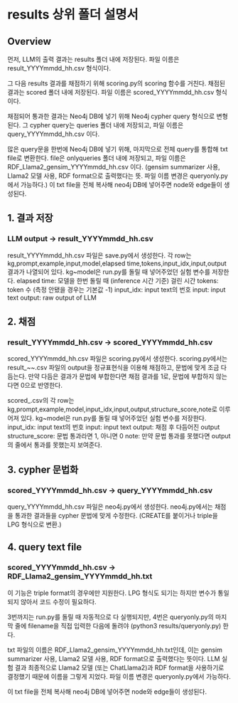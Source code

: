 # results 상위 폴더 설명서

## Overview

먼저, LLM의 출력 결과는 results 폴더 내에 저장된다. 파일 이름은 result_YYYYmmdd_hh.csv 형식이다.

그 다음 results 결과를 채점하기 위해 scoring.py의 scoring 함수를 거친다.
채점된 결과는 scored 폴더 내에 저장된다. 파일 이름은 scored_YYYYmmdd_hh.csv 형식이다.

채점되어 통과한 결과는 Neo4j DB에 넣기 위해 Neo4j cypher query 형식으로 변형된다.
그 cypher query는 queries 폴더 내에 저장되고, 파일 이름은 query_YYYYmmdd_hh.csv 이다.

많은 query문을 한번에 Neo4j DB에 넣기 위해, 마지막으로 전체 query를 통합해 txt file로 변환한다.
file은 onlyqueries 폴더 내에 저장되고, 파일 이름은 RDF_Llama2_gensim_YYYYmmdd_hh.csv 이다. (gensim summarizer 사용, Llama2 모델 사용, RDF format으로 출력했다는 뜻. 파일 이름 변경은 queryonly.py에서 가능하다.)
이 txt file을 전체 복사해 neo4j DB에 넣어주면 node와 edge들이 생성된다.

## 1. 결과 저장

### LLM output -> result_YYYYmmdd_hh.csv

result_YYYYmmdd_hh.csv 파일은 save.py에서 생성한다.
각 row는 kg,prompt,example,input,model,elapsed time,tokens,input_idx,input,output 결과가 나열되어 있다.
kg~model은 run.py를 돌릴 때 넣어주었던 실험 변수를 저장한다.
elapsed time: 모델을 한번 돌릴 때 (inference 시간 기준) 걸린 시간
tokens: token 수 (측정 안됐을 경우는 기본값 -1)
input_idx: input text의 번호
input: input text
output: raw output of LLM

## 2. 채점

### result_YYYYmmdd_hh.csv -> scored_YYYYmmdd_hh.csv

scored_YYYYmmdd_hh.csv 파일은 scoring.py에서 생성한다.
scoring.py에서는 result\_~~.csv 파일의 output을 정규표현식을 이용해 채점하고, 문법에 맞게 조금 다듬는다.
만약 다듬은 결과가 문법에 부합한다면 채점 결과를 1로, 문법에 부합하지 않는다면 0으로 반영한다.

scored\_.csv의 각 row는 kg,prompt,example,model,input_idx,input,output,structure_score,note로 이루어져 있다.
kg~model은 run.py를 돌릴 때 넣어주었던 실험 변수를 저장한다.
input_idx: input text의 번호
input: input text
output: 채점 후 다듬어진 output
structure_score: 문법 통과라면 1, 아니면 0
note: 만약 문법 통과를 못했다면 output의 줄에서 통과를 못했는지 보여준다.

## 3. cypher 문법화

### scored_YYYYmmdd_hh.csv -> query_YYYYmmdd_hh.csv

query_YYYYmmdd_hh.csv 파일은 neo4j.py에서 생성한다.
neo4j.py에서는 채점을 통과한 결과들을 cypher 문법에 맞게 수정한다. (CREATE를 붙이거나 triple을 LPG 형식으로 변환.)

## 4. query text file

### scored_YYYYmmdd_hh.csv -> RDF_Llama2_gensim_YYYYmmdd_hh.txt

이 기능은 triple format의 경우에만 지원한다. LPG 형식도 되기는 하지만 변수가 통일되지 않아서 코드 수정이 필요하다.

3번까지는 run.py를 돌릴 때 자동적으로 다 실행되지만, 4번은 queryonly.py의 마지막 줄에 filename을 직접 입력한 다음에 돌려야 (python3 results/queryonly.py) 한다.

txt 파일의 이름은 RDF_Llama2_gensim_YYYYmmdd_hh.txt인데, 이는 gensim summarizer 사용, Llama2 모델 사용, RDF format으로 출력했다는 뜻이다.
LLM 실험 결과 최종적으로 Llama2 모델 (또는 ChatLlama2)과 RDF format을 사용하기로 결정했기 때문에 이름을 그렇게 지었다.
파일 이름 변경은 queryonly.py에서 가능하다.

이 txt file을 전체 복사해 neo4j DB에 넣어주면 node와 edge들이 생성된다.
